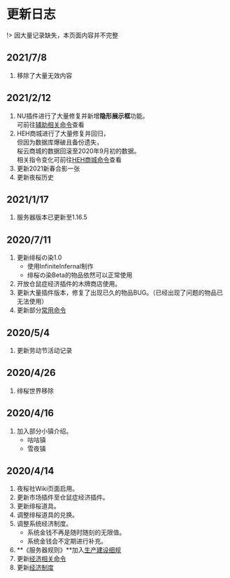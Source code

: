 # 更新日志

!> 因大量记录缺失，本页面内容并不完整

## 2021/7/8

1. 移除了大量无效内容

## 2021/2/12

1. NU插件进行了大量修复并新增**隐形展示框**功能。  
   可前往[辅助相关命令](NS_Server/commands?id=辅助相关命令)查看
2. HEH商城进行了大量修复并回归，  
   但因为数据库爆破且备份遗失，  
   桜云商城的数据回滚至2020年9月初的数据。  
   相关指令变化可前往[HEH商城命令](NS_Server/commands?id=HEH商城命令)查看
3. 更新2021新春合影一张
4. 更新夜桜历史

## 2021/1/17

1. 服务器版本已更新至1.16.5

## 2020/7/11

1. 更新绯桜の染1.0
    - 使用InfiniteInfernal制作
    - 绯桜の染Beta的物品依然可以正常使用
2. 开放仓鼠症经济插件的木牌商店使用。
3. 更新大量插件版本，修复了出现已久的物品BUG。（已经出现了问题的物品已无法使用）
4. 更新部分[常用命令](Ns_Server/commands.md)

## 2020/5/4

1. 更新劳动节活动记录

## 2020/4/26

1. 绯桜世界移除

## 2020/4/16

1. 加入部分小镇介绍。
    - 咕咕镇
    - 雪夜镇

## 2020/4/14

1. 夜桜社Wiki页面启用。
2. 更新市场插件至仓鼠症经济插件。
3. 更新绯桜道具。
4. 调整绯桜道具的兑换。
5. 调整系统经济制度。
    - 系统金钱不再是随时随刻的无限值。
    - 系统金钱会不定期进行补充。
6. **《服务器规则》**加入[生产建设细规](NS_Server/rules?id=_4-生产建设细规)
7. 更新[经济相关命令](NS_Server/commands?id=经济相关命令)
8. 更新[经济制度](NS_Server/eco.md)
